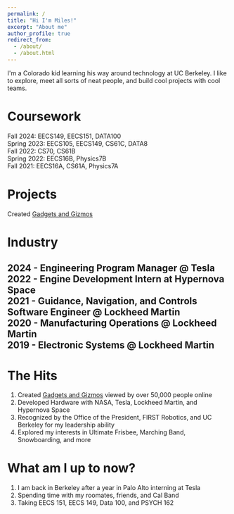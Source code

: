 ```yaml
---
permalink: /
title: "Hi I'm Miles!"
excerpt: "About me"
author_profile: true
redirect_from: 
  - /about/
  - /about.html
--- 
```


I'm a Colorado kid learning his way around technology at UC Berkeley. I like to explore, meet all sorts of neat people, and build cool projects with cool teams.



Coursework
======
Fall 2024: EECS149, EECS151, DATA100 <br />
Spring 2023: EECS105, EECS149, CS61C, DATA8 <br />
Fall 2022: CS70, CS61B <br />
Spring 2022: EECS16B, Physics7B <br />
Fall 2021: EECS16A, CS61A, Physics7A <br />

Projects
======
Created [Gadgets and Gizmos](https://www.hackster.io/milesnash_) 

Industry
======
2024 - Engineering Program Manager @ Tesla <br />
2022 - Engine Development Intern at Hypernova Space <br />
2021 - Guidance, Navigation, and Controls Software Engineer @ Lockheed Martin <br />
2020 - Manufacturing Operations @ Lockheed Martin <br />
2019 - Electronic Systems @ Lockheed Martin <br />
---

The Hits
======
1. Created [Gadgets and Gizmos](https://www.hackster.io/milesnash_) viewed by over 50,000 people online
1. Developed Hardware with NASA, Tesla, Lockheed Martin, and Hypernova Space
1. Recognized by the Office of the President, FIRST Robotics, and UC Berkeley for my leadership ability
1. Explored my interests in Ultimate Frisbee, Marching Band, Snowboarding, and more

What am I up to now?
======
1. I am back in Berkeley after a year in Palo Alto interning at Tesla
1. Spending time with my roomates, friends, and Cal Band
1. Taking EECS 151, EECS 149, Data 100, and PSYCH 162


